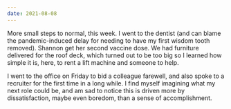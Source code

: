 ```yaml
---
date: 2021-08-08
---
```


More small steps to normal, this week. I went to the dentist (and can blame the pandemic-induced delay for needing to have my first wisdom tooth removed). Shannon get her second vaccine dose. We had furniture delivered for the roof deck, which turned out to be too big so I learned how simple it is, here, to rent a lift machine and someone to help.

I went to the office on Friday to bid a colleague farewell, and also spoke to a recruiter for the first time in a long while. I find myself imagining what my next role could be, and am sad to notice this is driven more by dissatisfaction, maybe even boredom, than a sense of accomplishment.
